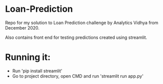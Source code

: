 # Loan-Prediction
Repo for my solution to Loan Prediction challenge by Analytics Vidhya from December 2020.

Also contains front end for testing predictions created using streamlit. 

# Running it:
- Run 'pip install streamlit'
- Go to project directory, open CMD and run 'streamlit run app.py'
